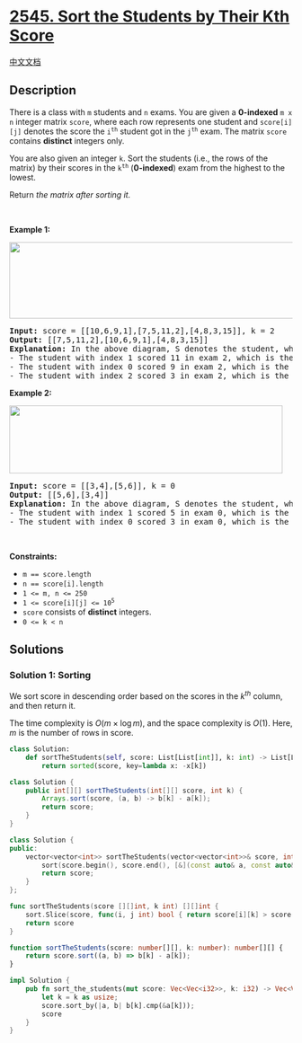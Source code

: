 # [2545. Sort the Students by Their Kth Score](https://leetcode.com/problems/sort-the-students-by-their-kth-score)

[中文文档](./solution/2500-2599/2545.Sort%20the%20Students%20by%20Their%20Kth%20Score/README.md)

<!-- tags:Array,Matrix,Sorting -->

## Description

<p>There is a class with <code>m</code> students and <code>n</code> exams. You are given a <strong>0-indexed</strong> <code>m x n</code> integer matrix <code>score</code>, where each row represents one student and <code>score[i][j]</code> denotes the score the <code>i<sup>th</sup></code> student got in the <code>j<sup>th</sup></code> exam. The matrix <code>score</code> contains <strong>distinct</strong> integers only.</p>

<p>You are also given an integer <code>k</code>. Sort the students (i.e., the rows of the matrix) by their scores in the <code>k<sup>th</sup></code>&nbsp;(<strong>0-indexed</strong>) exam from the highest to the lowest.</p>

<p>Return <em>the matrix after sorting it.</em></p>

<p>&nbsp;</p>
<p><strong class="example">Example 1:</strong></p>
<img alt="" src="./images/example1.png" style="width: 600px; height: 136px;" />
<pre>
<strong>Input:</strong> score = [[10,6,9,1],[7,5,11,2],[4,8,3,15]], k = 2
<strong>Output:</strong> [[7,5,11,2],[10,6,9,1],[4,8,3,15]]
<strong>Explanation:</strong> In the above diagram, S denotes the student, while E denotes the exam.
- The student with index 1 scored 11 in exam 2, which is the highest score, so they got first place.
- The student with index 0 scored 9 in exam 2, which is the second highest score, so they got second place.
- The student with index 2 scored 3 in exam 2, which is the lowest score, so they got third place.
</pre>

<p><strong class="example">Example 2:</strong></p>
<img alt="" src="./images/example2.png" style="width: 486px; height: 121px;" />
<pre>
<strong>Input:</strong> score = [[3,4],[5,6]], k = 0
<strong>Output:</strong> [[5,6],[3,4]]
<strong>Explanation:</strong> In the above diagram, S denotes the student, while E denotes the exam.
- The student with index 1 scored 5 in exam 0, which is the highest score, so they got first place.
- The student with index 0 scored 3 in exam 0, which is the lowest score, so they got second place.
</pre>

<p>&nbsp;</p>
<p><strong>Constraints:</strong></p>

<ul>
	<li><code>m == score.length</code></li>
	<li><code>n == score[i].length</code></li>
	<li><code>1 &lt;= m, n &lt;= 250</code></li>
	<li><code>1 &lt;= score[i][j] &lt;= 10<sup>5</sup></code></li>
	<li><code>score</code> consists of <strong>distinct</strong> integers.</li>
	<li><code>0 &lt;= k &lt; n</code></li>
</ul>

## Solutions

### Solution 1: Sorting

We sort score in descending order based on the scores in the $k^{th}$ column, and then return it.

The time complexity is $O(m \times \log m)$, and the space complexity is $O(1)$. Here, $m$ is the number of rows in score.

<!-- tabs:start -->

```python
class Solution:
    def sortTheStudents(self, score: List[List[int]], k: int) -> List[List[int]]:
        return sorted(score, key=lambda x: -x[k])
```

```java
class Solution {
    public int[][] sortTheStudents(int[][] score, int k) {
        Arrays.sort(score, (a, b) -> b[k] - a[k]);
        return score;
    }
}
```

```cpp
class Solution {
public:
    vector<vector<int>> sortTheStudents(vector<vector<int>>& score, int k) {
        sort(score.begin(), score.end(), [&](const auto& a, const auto& b) { return a[k] > b[k]; });
        return score;
    }
};
```

```go
func sortTheStudents(score [][]int, k int) [][]int {
	sort.Slice(score, func(i, j int) bool { return score[i][k] > score[j][k] })
	return score
}
```

```ts
function sortTheStudents(score: number[][], k: number): number[][] {
    return score.sort((a, b) => b[k] - a[k]);
}
```

```rust
impl Solution {
    pub fn sort_the_students(mut score: Vec<Vec<i32>>, k: i32) -> Vec<Vec<i32>> {
        let k = k as usize;
        score.sort_by(|a, b| b[k].cmp(&a[k]));
        score
    }
}
```

<!-- tabs:end -->

<!-- end -->
